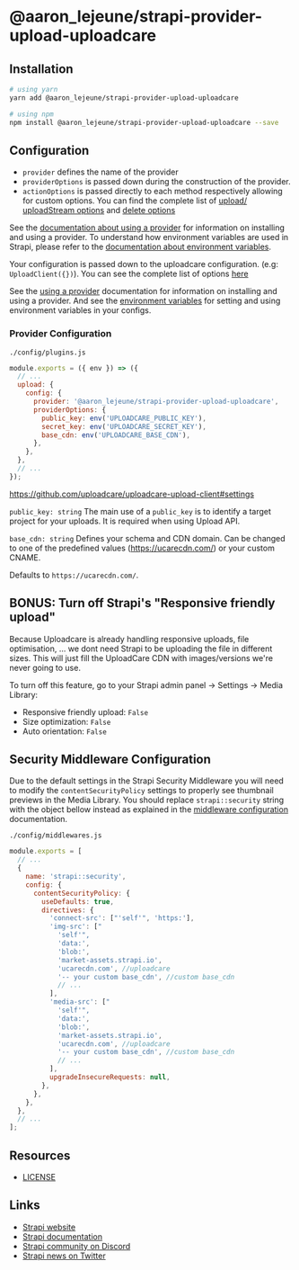 # @aaron_lejeune/strapi-provider-upload-uploadcare


## Installation

```bash
# using yarn
yarn add @aaron_lejeune/strapi-provider-upload-uploadcare

# using npm
npm install @aaron_lejeune/strapi-provider-upload-uploadcare --save
```

## Configuration

- `provider` defines the name of the provider
- `providerOptions` is passed down during the construction of the provider.
- `actionOptions` is passed directly to each method respectively allowing for custom options. You can find the complete list of [upload/ uploadStream options](https://cloudinary.com/documentation/image_upload_api_reference#upload_optional_parameters) and [delete options](https://cloudinary.com/documentation/image_upload_api_reference#destroy_optional_parameters)

See the [documentation about using a provider](https://docs.strapi.io/developer-docs/latest/plugins/upload.html#using-a-provider) for information on installing and using a provider. To understand how environment variables are used in Strapi, please refer to the [documentation about environment variables](https://docs.strapi.io/developer-docs/latest/setup-deployment-guides/configurations/optional/environment.html#environment-variables).

Your configuration is passed down to the uploadcare configuration. (e.g: `UploadClient({})`). You can see the complete list of options [here](https://github.com/uploadcare/uploadcare-upload-client#high-level-api)

See the [using a provider](https://strapi.io/documentation/v3.x/plugins/upload.html#using-a-provider) documentation for information on installing and using a provider. And see the [environment variables](https://strapi.io/documentation/v3.x/concepts/configurations.html#environment-variables) for setting and using environment variables in your configs.

### Provider Configuration

`./config/plugins.js`

```js
module.exports = ({ env }) => ({
  // ...
  upload: {
    config: {
      provider: '@aaron_lejeune/strapi-provider-upload-uploadcare',
      providerOptions: {
        public_key: env('UPLOADCARE_PUBLIC_KEY'),
        secret_key: env('UPLOADCARE_SECRET_KEY'),
        base_cdn: env('UPLOADCARE_BASE_CDN'),
      },
    },
  },
  // ...
});
```

https://github.com/uploadcare/uploadcare-upload-client#settings

`public_key: string`
The main use of a `public_key` is to identify a target project for your uploads. It is required when using Upload API.

`base_cdn: string`
Defines your schema and CDN domain. Can be changed to one of the predefined values (https://ucarecdn.com/) or your custom CNAME.

Defaults to `https://ucarecdn.com/`.

## BONUS: Turn off Strapi's "Responsive friendly upload"

Because Uploadcare is already handling responsive uploads, file optimisation, ... we dont need Strapi to be uploading the file in different sizes. This will just fill the UploadCare CDN with images/versions we're never going to use. 

To turn off this feature, go to your Strapi admin panel -> Settings -> Media Library:
- Responsive friendly upload: ```False```
- Size optimization: ```False```
- Auto orientation: ```False```

## Security Middleware Configuration

Due to the default settings in the Strapi Security Middleware you will need to modify the `contentSecurityPolicy` settings to properly see thumbnail previews in the Media Library. You should replace `strapi::security` string with the object bellow instead as explained in the [middleware configuration](https://docs.strapi.io/developer-docs/latest/setup-deployment-guides/configurations/required/middlewares.html#loading-order) documentation.

`./config/middlewares.js`

```js
module.exports = [
  // ...
  {
    name: 'strapi::security',
    config: {
      contentSecurityPolicy: {
        useDefaults: true,
        directives: {
          'connect-src': ["'self'", 'https:'],
          'img-src': ["
            'self'", 
            'data:', 
            'blob:', 
            'market-assets.strapi.io',
            'ucarecdn.com', //uploadcare 
            '-- your custom base_cdn', //custom base_cdn
            // ...
          ],
          'media-src': ["
            'self'", 
            'data:', 
            'blob:', 
            'market-assets.strapi.io',
            'ucarecdn.com', //uploadcare 
            '-- your custom base_cdn', //custom base_cdn
            // ...
          ],
          upgradeInsecureRequests: null,
        },
      },
    },
  },
  // ...
];
```

## Resources

- [LICENSE](LICENSE)

## Links

- [Strapi website](https://strapi.io/)
- [Strapi documentation](https://docs.strapi.io)
- [Strapi community on Discord](https://discord.strapi.io)
- [Strapi news on Twitter](https://twitter.com/strapijs)
